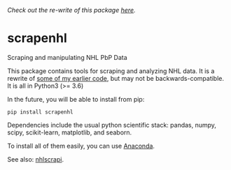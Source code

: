*Check out the re-write of this package [here](https://github.com/muneebalam/scrapenhl2).*

# scrapenhl
Scraping and manipulating NHL PbP Data

This package contains tools for scraping and analyzing NHL data. It is a rewrite of [some of my earlier code](https://github.com/muneebalam/Hockey), but may not be backwards-compatible. It is all in Python3 (>= 3.6)

In the future, you will be able to install from pip:

```
pip install scrapenhl
```

Dependencies include the usual python scientific stack: pandas, numpy, scipy, scikit-learn, matplotlib, and seaborn. 

To install all of them easily, you can use [Anaconda](https://docs.continuum.io/).

See also: [nhlscrapi](http://pythonhosted.org/nhlscrapi/).


